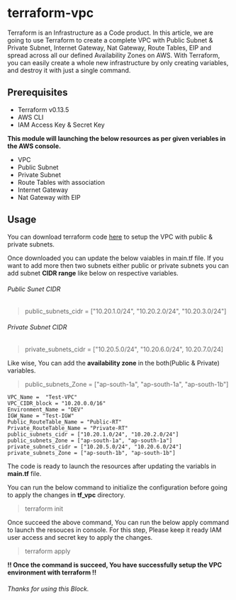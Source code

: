 # terraform-vpc

Terraform is an Infrastructure as a Code product. In this article, we are going to use Terraform to create a complete VPC with Public Subnet & Private Subnet, Internet Gateway, Nat Gateway, Route Tables, EIP and spread across all our defined Availability Zones on AWS. With Terraform, you can easily create a whole new infrastructure by only creating variables, and destroy it with just a single command.

## Prerequisites
- Terraform v0.13.5
- AWS CLI
- IAM Access Key & Secret Key

**This module will launching the below resources as per given veriables in the AWS console.**
- VPC
- Public Subnet
- Private Subnet
- Route Tables with association
- Internet Gateway
- Nat Gateway with EIP

## Usage
You can download terraform code [here](https://github.com/TechyCloud/terraform-vpc/archive/main.zip) to setup the VPC with public & private subnets.

Once downloaded you can update the below vaiables in main.tf file. If you want to add more then two subnets either public or private subnets you can add subnet **CIDR range** like below on respective variables. 

###### Public Sunet CIDR
> public_subnets_cidr = ["10.20.1.0/24", "10.20.2.0/24", "10.20.3.0/24"]

###### Private Subnet CIDR
> private_subnets_cidr = ["10.20.5.0/24", "10.20.6.0/24", 10.20.7.0/24]


Like wise, You can add the **availability zone** in the both(Public & Private) variables.

> public_subnets_Zone = ["ap-south-1a", "ap-south-1a", "ap-south-1b"]


```
VPC_Name =  "Test-VPC"
VPC_CIDR_block = "10.20.0.0/16"
Environment_Name = "DEV"
IGW_Name = "Test-IGW"
Public_RouteTable_Name = "Public-RT"
Private_RouteTable_Name = "Private-RT"
public_subnets_cidr = ["10.20.1.0/24", "10.20.2.0/24"]
public_subnets_Zone = ["ap-south-1a", "ap-south-1a"]
private_subnets_cidr = ["10.20.5.0/24", "10.20.6.0/24"]
private_subnets_Zone = ["ap-south-1b", "ap-south-1b"]
```
The code is ready to launch the resources after updating the variabls in **main.tf** file. 

You can run the below command to initialize the configuration before going to apply the changes in **tf_vpc** directory.

> terraform init

Once succeed the above command, You can run the below apply command to launch the resouces in console. For this step, Please keep it ready IAM user access and secret key to apply the changes.   

> terraform apply


**!! Once the command is succeed, You have successfully setup the VPC environment with terraform !!**

###### Thanks for using this Block.
